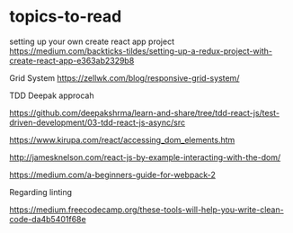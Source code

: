 # topics-to-read


setting up your own create react app project
https://medium.com/backticks-tildes/setting-up-a-redux-project-with-create-react-app-e363ab2329b8


Grid System
https://zellwk.com/blog/responsive-grid-system/


TDD Deepak approcah

https://github.com/deepakshrma/learn-and-share/tree/tdd-react-js/test-driven-development/03-tdd-react-js-async/src


https://www.kirupa.com/react/accessing_dom_elements.htm


http://jamesknelson.com/react-js-by-example-interacting-with-the-dom/


https://medium.com/a-beginners-guide-for-webpack-2


Regarding linting

https://medium.freecodecamp.org/these-tools-will-help-you-write-clean-code-da4b5401f68e
